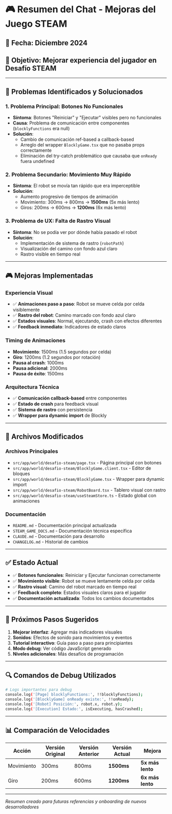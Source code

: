 # 🎮 Resumen del Chat - Mejoras del Juego STEAM

## 📅 Fecha: Diciembre 2024
## 🎯 Objetivo: Mejorar experiencia del jugador en Desafío STEAM

---

## 🔧 Problemas Identificados y Solucionados

### **1. Problema Principal: Botones No Funcionales**
- **Síntoma**: Botones "Reiniciar" y "Ejecutar" visibles pero no funcionales
- **Causa**: Problema de comunicación entre componentes (`blocklyFunctions` era null)
- **Solución**: 
  - Cambio de comunicación ref-based a callback-based
  - Arreglo del wrapper `BlocklyGame.tsx` que no pasaba props correctamente
  - Eliminación del try-catch problemático que causaba que `onReady` fuera undefined

### **2. Problema Secundario: Movimiento Muy Rápido**
- **Síntoma**: El robot se movía tan rápido que era imperceptible
- **Solución**: 
  - Aumento progresivo de tiempos de animación
  - Movimiento: 300ms → 800ms → **1500ms** (5x más lento)
  - Giros: 200ms → 600ms → **1200ms** (6x más lento)

### **3. Problema de UX: Falta de Rastro Visual**
- **Síntoma**: No se podía ver por dónde había pasado el robot
- **Solución**: 
  - Implementación de sistema de rastro (`robotPath`)
  - Visualización del camino con fondo azul claro
  - Rastro visible en tiempo real

---

## 🎮 Mejoras Implementadas

### **Experiencia Visual**
- ✅ **Animaciones paso a paso**: Robot se mueve celda por celda visiblemente
- ✅ **Rastro del robot**: Camino marcado con fondo azul claro
- ✅ **Estados visuales**: Normal, ejecutando, crash con efectos diferentes
- ✅ **Feedback inmediato**: Indicadores de estado claros

### **Timing de Animaciones**
- **Movimiento**: 1500ms (1.5 segundos por celda)
- **Giro**: 1200ms (1.2 segundos por rotación)
- **Pausa al crash**: 1000ms
- **Pausa adicional**: 2000ms
- **Pausa de éxito**: 1500ms

### **Arquitectura Técnica**
- ✅ **Comunicación callback-based** entre componentes
- ✅ **Estado de crash** para feedback visual
- ✅ **Sistema de rastro** con persistencia
- ✅ **Wrapper para dynamic import** de Blockly

---

## 📁 Archivos Modificados

### **Archivos Principales**
- `src/app/world/desafio-steam/page.tsx` - Página principal con botones
- `src/app/world/desafio-steam/BlocklyGame.client.tsx` - Editor de bloques
- `src/app/world/desafio-steam/BlocklyGame.tsx` - Wrapper para dynamic import
- `src/app/world/desafio-steam/RobotBoard.tsx` - Tablero visual con rastro
- `src/app/world/desafio-steam/useSteamStore.ts` - Estado global con animaciones

### **Documentación**
- `README.md` - Documentación principal actualizada
- `STEAM_GAME_DOCS.md` - Documentación técnica específica
- `CLAUDE.md` - Documentación para desarrollo
- `CHANGELOG.md` - Historial de cambios

---

## ✅ Estado Actual
- ✅ **Botones funcionales**: Reiniciar y Ejecutar funcionan correctamente
- ✅ **Movimiento visible**: Robot se mueve lentamente celda por celda
- ✅ **Rastro visual**: Camino del robot marcado en tiempo real
- ✅ **Feedback completo**: Estados visuales claros para el jugador
- ✅ **Documentación actualizada**: Todos los cambios documentados

---

## 🎯 Próximos Pasos Sugeridos
1. **Mejorar interfaz**: Agregar más indicadores visuales
2. **Sonidos**: Efectos de sonido para movimientos y eventos
3. **Tutorial interactivo**: Guía paso a paso para principiantes
4. **Modo debug**: Ver código JavaScript generado
5. **Niveles adicionales**: Más desafíos de programación

---

## 🔍 Comandos de Debug Utilizados
```bash
# Logs importantes para debug
console.log('[Page] blocklyFunctions:', !!blocklyFunctions);
console.log('[BlocklyGame] onReady existe:', !!onReady);
console.log('[Robot] Posición:', robot.x, robot.y);
console.log('[Execution] Estado:', isExecuting, hasCrashed);
```

---

## 📊 Comparación de Velocidades

| Acción | Versión Original | Versión Anterior | Versión Actual | Mejora |
|--------|------------------|------------------|----------------|--------|
| Movimiento | 300ms | 800ms | **1500ms** | **5x más lento** |
| Giro | 200ms | 600ms | **1200ms** | **6x más lento** |

---

*Resumen creado para futuras referencias y onboarding de nuevos desarrolladores* 